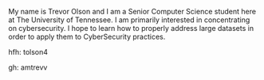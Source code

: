 My name is Trevor Olson and I am a Senior Computer Science student here at The University of Tennessee. I am primarily interested in concentrating on cybersecurity. I hope to learn how to properly address large datasets in order to apply them to CyberSecurity practices.

hfh: tolson4

gh: amtrevv
